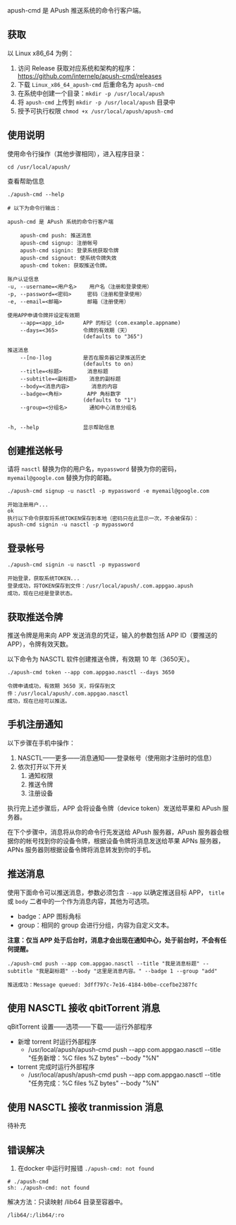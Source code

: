 apush-cmd 是 APush 推送系统的命令行客户端。

## 获取

以 Linux x86_64 为例：

1. 访问 Release 获取对应系统和架构的程序：https://github.com/internelp/apush-cmd/releases
2. 下载 `Linux_x86_64_apush-cmd` 后重命名为 `apush-cmd`
3. 在系统中创建一个目录：`mkdir -p /usr/local/apush`
4. 将 `apush-cmd` 上传到 `mkdir -p /usr/local/apush` 目录中
5. 授予可执行权限 `chmod +x /usr/local/apush/apush-cmd`

## 使用说明

使用命令行操作（其他步骤相同），进入程序目录：

```
cd /usr/local/apush/
```

查看帮助信息

```
./apush-cmd --help

# 以下为命令行输出：

apush-cmd 是 APush 系统的命令行客户端

	apush-cmd push: 推送消息
	apush-cmd signup: 注册帐号
	apush-cmd signin: 登录系统获取令牌
	apush-cmd signout: 使系统令牌失效
	apush-cmd token: 获取推送令牌。

账户认证信息
-u, --username=<用户名>    用户名（注册和登录使用）
-p, --password=<密码>     密码（注册和登录使用）
-e, --email=<邮箱>        邮箱（注册使用）

使用APP申请令牌并设定有效期
    --app=<app_id>      APP 的标记 (com.example.appname)
    --days=<365>        令牌的有效期（天）
                        (defaults to "365")

推送消息
    --[no-]log          是否在服务器记录推送历史
                        (defaults to on)
    --title=<标题>        消息标题
    --subtitle=<副标题>    消息的副标题
    --body=<消息内容>       消息的内容
    --badge=<角标>        APP 角标数字
                        (defaults to "1")
    --group=<分组名>       通知中心消息分组名


-h, --help              显示帮助信息
```

## 创建推送帐号

请将 `nasctl` 替换为你的用户名，`mypassword` 替换为你的密码，`myemail@google.com` 替换为你的邮箱。

```
./apush-cmd signup -u nasctl -p mypassword -e myemail@google.com
```

```
开始注册用户...
ok
执行以下命令获取将系统TOKEN保存到本地（密码只在此显示一次，不会被保存）：
apush-cmd signin -u nasctl -p mypassword
```

## 登录帐号

```
./apush-cmd signin -u nasctl -p mypassword
```

```
开始登录，获取系统TOKEN...
登录成功，将TOKEN保存到文件：/usr/local/apush/.com.appgao.apush
成功，现在已经是登录状态。
```

## 获取推送令牌

推送令牌是用来向 APP 发送消息的凭证，输入的参数包括 APP ID（要推送的APP），令牌有效天数。

以下命令为 NASCTL 软件创建推送令牌，有效期 10 年（3650天）。

```
./apush-cmd token --app com.appgao.nasctl --days 3650
```

```
令牌申请成功，有效期 3650 天，将保存到文件：/usr/local/apush/.com.appgao.nasctl
成功，现在已经可以推送。
```

## 手机注册通知

以下步骤在手机中操作：
1. NASCTL——更多——消息通知——登录帐号（使用刚才注册时的信息）
2. 依次打开以下开关
   1. 通知权限
   2. 推送令牌
   3. 注册设备

执行完上述步骤后，APP 会将设备令牌（device token）发送给苹果和 APush 服务器。

在下个步骤中，消息将从你的命令行先发送给 APush 服务器，APush 服务器会根据你的帐号找到你的设备令牌，根据设备令牌将消息发送给苹果 APNs 服务器，APNs 服务器则根据设备令牌将消息转发到你的手机。

## 推送消息

使用下面命令可以推送消息，参数必须包含 `--app` 以确定推送目标 APP， `title` 或 `body` 二者中的一个作为消息内容，其他为可选项。

- badge：APP 图标角标
- group：相同的 group 会进行分组，内容为自定义文本。

**注意：仅当 APP 处于后台时，消息才会出现在通知中心，处于前台时，不会有任何提醒。**

```
./apush-cmd push --app com.appgao.nasctl --title "我是消息标题" --subtitle "我是副标题" --body "这里是消息内容。" --badge 1 --group "add"
```

```
推送成功：Message queued: 3dff797c-7e16-4184-b0be-ccefbe2387fc
```
## 使用 NASCTL 接收 qbitTorrent 消息

qBitTorrent 设置——选项——下载——运行外部程序

- 新增 torrent 时运行外部程序
  - /usr/local/apush/apush-cmd push --app com.appgao.nasctl --title "任务新增：%C files %Z bytes"  --body "%N"
- torrent 完成时运行外部程序
  - /usr/local/apush/apush-cmd push --app com.appgao.nasctl --title "任务完成：%C files %Z bytes"  --body "%N"

## 使用 NASCTL 接收 tranmission 消息
待补充

## 错误解决

1. 在docker 中运行时报错 `./apush-cmd: not found`
```
# ./apush-cmd 
sh: ./apush-cmd: not found
```
解决方法：只读映射 /lib64 目录至容器中。
```
/lib64/:/lib64/:ro
```

